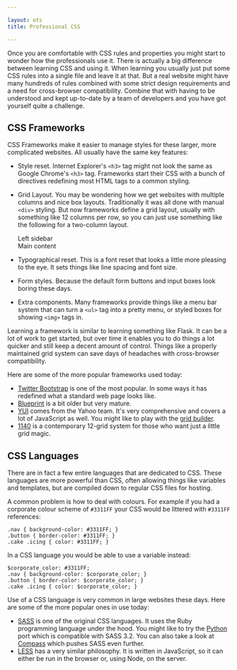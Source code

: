 ```yaml
---

layout: ots
title: Professional CSS

---
```


Once you are comfortable with CSS rules and properties you might start to wonder how the professionals use it. There is actually a big difference between learning CSS and using it. When learning you usually just put some CSS rules into a single file and leave it at that. But a real website might have many hundreds of rules combined with some strict design requirements and a need for cross-browser compatibility. Combine that with having to be understood and kept up-to-date by a team of developers and you have got yourself quite a challenge.

## CSS Frameworks

CSS Frameworks make it easier to manage styles for these larger, more complicated websites. All usually have the same key features:

* Style reset. Internet Explorer's `<h3>` tag might not look the same as Google Chrome's `<h3>` tag. Frameworks start their CSS with a bunch of directives redefining most HTML tags to a common styling.
* Grid Layout. You may be wondering how we get websites with multiple columns and nice box layouts. Traditionally it was all done with manual `<div>` styling. But now frameworks define a grid layout, usually with something like 12 columns per row, so you can just use something like the following for a two-column layout.

	<div class="row">
		<div class="column-3">Left sidebar</div>
		<div class="column-9">Main content</div>
	</div>

* Typographical reset. This is a font reset that looks a little more pleasing to the eye. It sets things like line spacing and font size.
* Form styles. Because the default form buttons and input boxes look boring these days.
* Extra components. Many frameworks provide things like a menu bar system that can turn a `<ul>` tag into a pretty menu, or styled boxes for showing `<img>` tags in.

Learning a framework is similar to learning something like Flask. It can be a lot of work to get started, but over time it enables you to do things a lot quicker and still keep a decent amount of control. Things like a properly maintained grid system can save days of headaches with cross-browser compatibility.

Here are some of the more popular frameworks used today:

* [Twitter Bootstrap](http://twitter.github.com/bootstrap/) is one of the most popular. In some ways it has redefined what a standard web page looks like.
* [Blueprint](http://www.blueprintcss.org/) is a bit older but very mature.
* [YUI](http://yuilibrary.com/) comes from the Yahoo team. It's very comprehensive and covers a lot of JavaScript as well. You might like to play with the [grid builder](http://yui.github.com/gridbuilder/).
* [1140](http://cssgrid.net/) is a contemporary 12-grid system for those who want just a little grid magic.

## CSS Languages

There are in fact a few entire languages that are dedicated to CSS. These languages are more powerful than CSS, often allowing things like variables and templates, but are compiled down to regular CSS files for hosting.

A common problem is how to deal with colours. For example if you had a corporate colour scheme of `#3311FF` your CSS would be littered with `#3311FF` references:

	.nav { background-color: #3311FF; }
	.button { border-color: #3311FF; }
	.cake .icing { color: #3311FF; }

In a CSS language you would be able to use a variable instead:

	$corporate_color: #3311FF;
	.nav { background-color: $corporate_color; }
	.button { border-color: $corporate_color; }
	.cake .icing { color: $corporate_color; }

Use of a CSS language is very common in large websites these days. Here are some of the more popular ones in use today:

* [SASS](http://sass-lang.com/) is one of the original CSS languages. It uses the Ruby programming language under the hood. You might like to try the [Python](https://pypi.python.org/pypi/pyScss/1.1.5) port which is compatible with SASS 3.2. You can also take a look at [Compass](http://compass-style.org/) which pushes SASS even further.
* [LESS](http://lesscss.org/) has a very similar philosophy. It is written in JavaScript, so it can either be run in the browser or, using Node, on the server.